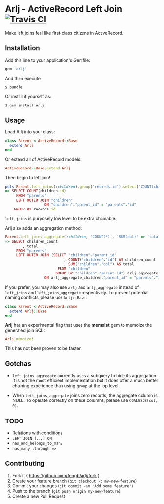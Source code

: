 # Arlj - ActiveRecord Left Join [![Travis CI](https://travis-ci.org/fengb/arlj.svg?branch=master)](https://travis-ci.org/fengb/arlj)

Make left joins feel like first-class citizens in ActiveRecord.

## Installation

Add this line to your application's Gemfile:

```ruby
gem 'arlj'
```

And then execute:

    $ bundle

Or install it yourself as:

    $ gem install arlj

## Usage

Load Arlj into your class:

```ruby
class Parent < ActiveRecord::Base
  extend Arlj
end
```

Or extend all of ActiveRecord models:

```ruby
ActiveRecord::Base.extend Arlj
```

Then begin to left join!

```ruby
puts Parent.left_joins(:children).group('records.id').select('COUNT(children.id)').to_sql
=> SELECT COUNT(children.id)
     FROM "parents"
     LEFT OUTER JOIN "children"
                  ON "children"."parent_id" = "parents"."id"
    GROUP BY records.id
```

`left_joins` is purposely low level to be extra chainable.

Arlj also adds an aggregation method:

```ruby
Parent.left_joins_aggregate(:children, 'COUNT(*)', 'SUM(col)' => 'total').select('children_count', 'total').to_sql
=> SELECT children_count
        , total
     FROM "parents"
     LEFT OUTER JOIN (SELECT "children"."parent_id"
                           , COUNT("children"."id") AS children_count
                           , SUM("children"."col") AS total
                        FROM "children"
                       GROUP BY "children"."parent_id") arlj_aggregate_children
                  ON arlj_aggregate_children."parent_id" = "parents"."id"
```

If you prefer, you may also use `arlj` and `arlj_aggregate` instead of
`left_joins` and `left_joins_aggregate` respectively. To prevent potential
naming conflicts, please use `Arlj::Base`:

```ruby
class Parent < ActiveRecord::Base
  extend Arlj::Base
end
```

**Arlj** has an experimental flag that uses the **memoist** gem to memoize the
generated join SQL:

```ruby
Arlj.memoize!
```

This has not been proven to be faster.

## Gotchas

* `left_joins_aggregate` currently uses a subquery to hide its aggregation. It
  is not the most efficient implementation but it does offer a much better
  chaining experience than using `group` at the top level.

* When `left_joins_aggregate` joins zero records, the aggregate column is NULL.
  To operate correctly on these columns, please use `COALESCE(col, 0)`.

## TODO

* Relations with conditions
* `LEFT JOIN [...] ON`
* `has_and_belongs_to_many`
* `has_many :through =>`

## Contributing

1. Fork it ( https://github.com/fengb/arlj/fork )
2. Create your feature branch (`git checkout -b my-new-feature`)
3. Commit your changes (`git commit -am 'Add some feature'`)
4. Push to the branch (`git push origin my-new-feature`)
5. Create a new Pull Request
